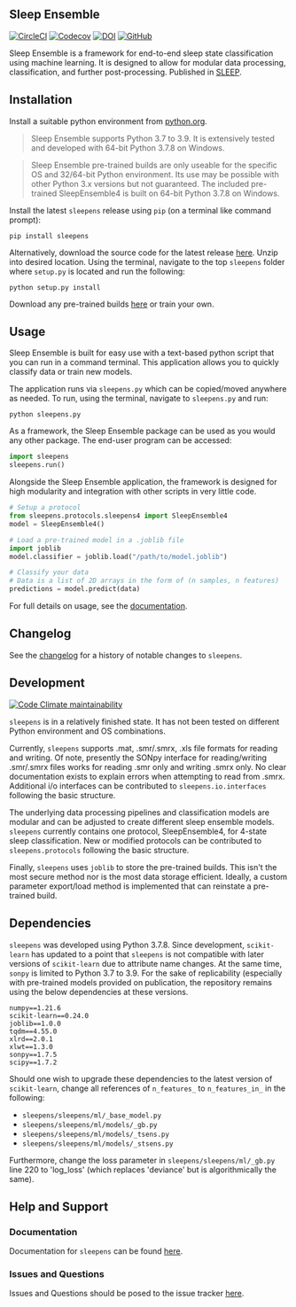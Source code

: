 ## Sleep Ensemble

[![CircleCI](https://img.shields.io/circleci/build/github/paradoxysm/sleepens?style=flat-square)](https://circleci.com/gh/paradoxysm/sleepens/tree/master)
[![Codecov](https://flat.badgen.net/codecov/c/github/paradoxysm/sleepens?label=coverage&kill_cache=1)](https://codecov.io/gh/paradoxysm/sleepens)
[![DOI](https://img.shields.io/badge/DOI-10.5821%2Fzenodo.7791521-blue?style=flat-square)](https://zenodo.org/badge/latestdoi/282098794)
[![GitHub](https://img.shields.io/github/license/paradoxysm/sleepens?color=blue&style=flat-square)](https://github.com/paradoxysm/sleepens/blob/master/LICENSE)

Sleep Ensemble is a framework for end-to-end sleep state classification using machine learning. It is designed to allow for modular data processing, classification, and further post-processing.
Published in [SLEEP](https://academic.oup.com/sleep/advance-article-abstract/doi/10.1093/sleep/zsad101/7109541).

## Installation

Install a suitable python environment from [python.org](https://www.python.org/downloads/release/python-378/).
> Sleep Ensemble supports Python 3.7 to 3.9. It is extensively tested and developed with 64-bit Python 3.7.8 on Windows.

> Sleep Ensemble pre-trained builds are only useable for the specific OS and 32/64-bit Python environment. Its use may be possible with other Python 3.x versions but not guaranteed. The included pre-trained SleepEnsemble4 is built on 64-bit Python 3.7.8 on Windows.

Install the latest `sleepens` release using `pip` (on a terminal like command prompt):
```
pip install sleepens
```
Alternatively, download the source code for the latest release [here](https://github.com/paradoxysm/sleepens/releases). Unzip into desired location. Using the terminal, navigate to the top `sleepens` folder where `setup.py` is located and run the following:
```
python setup.py install
```

Download any pre-trained builds [here](https://github.com/paradoxysm/sleepens/blob/master/BUILDS.md) or train your own.

## Usage

Sleep Ensemble is built for easy use with a text-based python script that you can run in a command terminal. This application allows you to quickly classify data or train new models.

The application runs via `sleepens.py` which can be copied/moved anywhere as needed. To run, using the terminal, navigate to `sleepens.py` and run:
```
python sleepens.py
```

As a framework, the Sleep Ensemble package can be used as you would any other package. The end-user program can be accessed:
```python
import sleepens
sleepens.run()
```

Alongside the Sleep Ensemble application, the framework is designed for high modularity and integration with other scripts in very little code.

```python
# Setup a protocol
from sleepens.protocols.sleepens4 import SleepEnsemble4
model = SleepEnsemble4()

# Load a pre-trained model in a .joblib file
import joblib
model.classifier = joblib.load("/path/to/model.joblib")

# Classify your data
# Data is a list of 2D arrays in the form of (n samples, n features)
predictions = model.predict(data)
```

For full details on usage, see the [documentation](https://github.com/paradoxysm/sleepens/tree/master/doc).

## Changelog

See the [changelog](https://github.com/paradoxysm/sleepens/blob/master/CHANGES.md) for a history of notable changes to `sleepens`.

## Development

[![Code Climate maintainability](https://img.shields.io/codeclimate/maintainability-percentage/paradoxysm/sleepens?style=flat-square&kill_cache=1)](https://codeclimate.com/github/paradoxysm/sleepens/maintainability)

`sleepens` is in a relatively finished state. It has not been tested on different Python environment and OS combinations.

Currently, `sleepens` supports .mat, .smr/.smrx, .xls file formats for reading and writing. Of note, presently the SONpy interface for reading/writing .smr/.smrx files works for reading .smr only and writing .smrx only. No clear documentation exists to explain errors when attempting to read from .smrx. Additional i/o interfaces can be contributed to `sleepens.io.interfaces` following the basic structure.

The underlying data processing pipelines and classification models are modular and can be adjusted to create different sleep ensemble models. `sleepens` currently contains one protocol, SleepEnsemble4, for 4-state sleep classification. New or modified protocols can be contributed to `sleepens.protocols` following the basic structure.

Finally, `sleepens` uses `joblib` to store the pre-trained builds. This isn't the most secure method nor is the most data storage efficient. Ideally, a custom parameter export/load method is implemented that can reinstate a pre-trained build.

## Dependencies

`sleepens` was developed using Python 3.7.8. Since development, `scikit-learn` has updated to a point that `sleepens` is not compatible with later versions of `scikit-learn` due to attribute name changes. At the same time, `sonpy` is limited to Python 3.7 to 3.9. For the sake of replicability (especially with pre-trained models provided on publication, the repository remains using the below dependencies at these versions.

```
numpy==1.21.6
scikit-learn==0.24.0
joblib==1.0.0
tqdm==4.55.0
xlrd==2.0.1
xlwt==1.3.0
sonpy==1.7.5
scipy==1.7.2
```

Should one wish to upgrade these dependencies to the latest version of `scikit-learn`, change all references of `n_features_` to `n_features_in_` in the following:
- `sleepens/sleepens/ml/_base_model.py`
- `sleepens/sleepens/ml/models/_gb.py`
- `sleepens/sleepens/ml/models/_tsens.py`
- `sleepens/sleepens/ml/models/_stsens.py`

Furthermore, change the loss parameter in `sleepens/sleepens/ml/_gb.py` line 220 to 'log_loss' (which replaces 'deviance' but is algorithmically the same). 

## Help and Support

### Documentation

Documentation for `sleepens` can be found [here](https://github.com/paradoxysm/sleepens/tree/master/doc).

### Issues and Questions

Issues and Questions should be posed to the issue tracker [here](https://github.com/paradoxysm/sleepens/issues).
